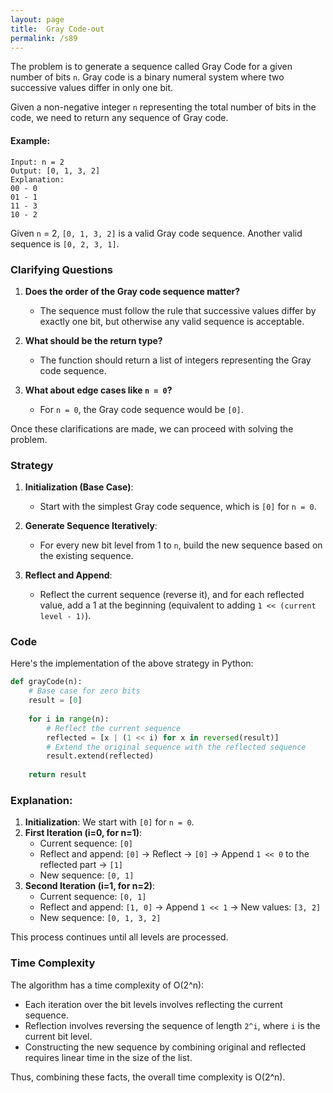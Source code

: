 ```yaml
---
layout: page
title:  Gray Code-out
permalink: /s89
---
```

The problem is to generate a sequence called Gray Code for a given number of bits `n`. Gray code is a binary numeral system where two successive values differ in only one bit.

Given a non-negative integer `n` representing the total number of bits in the code, we need to return any sequence of Gray code.

#### Example:
```
Input: n = 2
Output: [0, 1, 3, 2]
Explanation:
00 - 0
01 - 1
11 - 3
10 - 2
```
Given `n` = 2, `[0, 1, 3, 2]` is a valid Gray code sequence. Another valid sequence is `[0, 2, 3, 1]`.

### Clarifying Questions
1. **Does the order of the Gray code sequence matter?**
   - The sequence must follow the rule that successive values differ by exactly one bit, but otherwise any valid sequence is acceptable.

2. **What should be the return type?**
   - The function should return a list of integers representing the Gray code sequence.

3. **What about edge cases like `n = 0`?**
   - For `n = 0`, the Gray code sequence would be `[0]`.

Once these clarifications are made, we can proceed with solving the problem.

### Strategy
1. **Initialization (Base Case)**:
   - Start with the simplest Gray code sequence, which is `[0]` for `n = 0`.

2. **Generate Sequence Iteratively**:
   - For every new bit level from 1 to `n`, build the new sequence based on the existing sequence.

3. **Reflect and Append**:
   - Reflect the current sequence (reverse it), and for each reflected value, add a 1 at the beginning (equivalent to adding `1 << (current level - 1)`).

### Code
Here's the implementation of the above strategy in Python:

```python
def grayCode(n):
    # Base case for zero bits
    result = [0]
    
    for i in range(n):
        # Reflect the current sequence
        reflected = [x | (1 << i) for x in reversed(result)]
        # Extend the original sequence with the reflected sequence
        result.extend(reflected)
    
    return result
```

### Explanation:
1. **Initialization**: We start with `[0]` for `n = 0`.
2. **First Iteration (i=0, for n=1)**: 
   - Current sequence: `[0]`
   - Reflect and append: `[0]` -> Reflect -> `[0]` -> Append `1 << 0` to the reflected part -> `[1]`
   - New sequence: `[0, 1]`
3. **Second Iteration (i=1, for n=2)**:
   - Current sequence: `[0, 1]`
   - Reflect and append: `[1, 0]` -> Append `1 << 1` -> New values: `[3, 2]`
   - New sequence: `[0, 1, 3, 2]`

This process continues until all levels are processed.

### Time Complexity
The algorithm has a time complexity of O(2^n):
- Each iteration over the bit levels involves reflecting the current sequence.
- Reflection involves reversing the sequence of length `2^i`, where `i` is the current bit level.
- Constructing the new sequence by combining original and reflected requires linear time in the size of the list.

Thus, combining these facts, the overall time complexity is O(2^n).